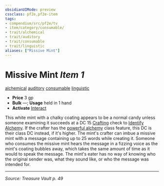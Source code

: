 ```yaml
---
obsidianUIMode: preview
cssclass: pf2e,pf2e-item
tags:
- compendium/src/pf2e/tv
- item/category/consumable/
- trait/alchemical
- trait/auditory
- trait/consumable
- trait/linguistic
aliases: ["Missive Mint"]
---
```

# Missive Mint *Item 1*  
[alchemical](alchemical.md "Alchemical Item Trait")  [auditory](auditory.md "Auditory Effect Trait")  [consumable](consumable.md "Consumable Item Trait")  [linguistic](linguistic.md "Linguistic Effect Trait")  

- **Price** 3 gp
- **Bulk** —; **Usage** held in 1 hand
- **Activate** [Interact](interact.md)

This white mint with a chalky coating appears to be a normal candy unless someone examining it succeeds at a DC 15 [Crafting](skills.md#Crafting) check to [Identify Alchemy](identify-alchemy.md). If the crafter has the [powerful alchemy](powerful-alchemy.md) class feature, this DC is their class DC instead, if it's higher. The mint's crafter can imbue a missive mint with a message containing up to 25 words while creating it. Someone who consumes the missive mint hears the message in a fizzing voice as the mint's coating bubbles away, which takes the same amount of time as it would to speak the message. The mint's eater has no way of knowing who the original sender was, what they sound like, or who the message was intended for.


---
*Source: Treasure Vault p. 49*